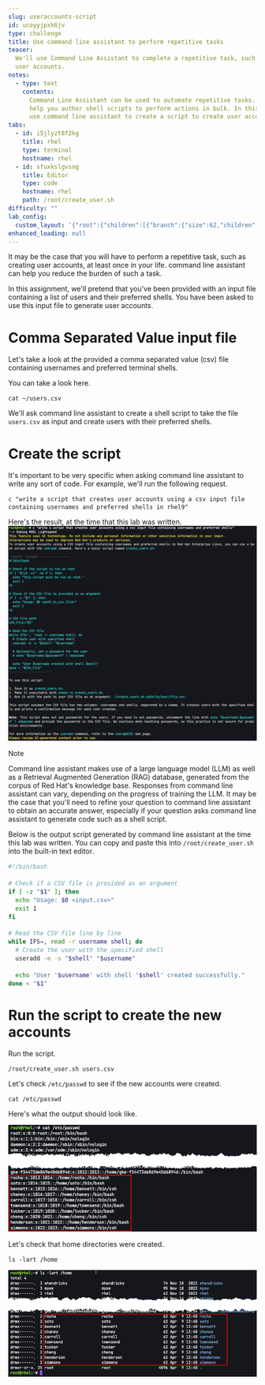 ```yaml
---
slug: useraccounts-script
id: ucoyyjpxk6jv
type: challenge
title: Use command line assistant to perform repetitive tasks
teaser:
  We'll use Command Line Assistant to complete a repetitive task, such as creating
  user accounts.
notes:
  - type: text
    contents:
      Command Line Assistant can be used to automate repetitive tasks. command line assistant can
      help you author shell scripts to perform actions in bulk. In this assignment we'll
      use command line assistant to create a script to create user accounts.
tabs:
  - id: i5jlyzt8f2kg
    title: rhel
    type: terminal
    hostname: rhel
  - id: sfuxkslgvsng
    title: Editor
    type: code
    hostname: rhel
    path: /root/create_user.sh
difficulty: ""
lab_config:
  custom_layout: '{"root":{"children":[{"branch":{"size":62,"children":[{"leaf":{"tabs":["i5jlyzt8f2kg"],"activeTabId":"i5jlyzt8f2kg","size":49}},{"leaf":{"tabs":["sfuxkslgvsng"],"activeTabId":"sfuxkslgvsng","size":49}}]}},{"leaf":{"tabs":["assignment"],"activeTabId":"assignment","size":36}}],"orientation":"Horizontal"}}'
enhanced_loading: null
---
```


It may be the case that you will have to perform a repetitive task, such as creating user accounts, at least once in your life. command line assistant can help you reduce the burden of such a task.

In this assignment, we'll pretend that you've been provided with an input file containing a list of users and their preferred shells. You have been asked to use this input file to generate user accounts.

Comma Separated Value input file
===

Let's take a look at the provided a comma separated value (csv) file containing usernames and preferred terminal shells.

You can take a look here.

```bash,run
cat ~/users.csv
```

We'll ask command line assistant to create a shell script to take the file `users.csv` as input and create users with their preferred shells.

Create the script
===

It's important to be very specific when asking command line assistant to write any sort of code. For example, we'll run the following request.

```bash,run
c "write a script that creates user accounts using a csv input file containing usernames and preferred shells in rhel9"
```

Here's the result, at the time that this lab was written.
![](../assets/bash_script.png)

> [!NOTE]
> Command line assistant makes use of a large language model (LLM) as well as a Retrieval Augmented Generation (RAG) database, generated from the corpus of Red Hat's knowledge base. Responses from command line assistant can vary, depending on the progress of training the LLM. It may be the case that you'll need to refine your question to command line assistant to obtain an accurate answer, especially if your question asks command line assistant to generate code such as a shell script.

Below is the output script generated by command line assistant at the time this lab was written. You can copy and paste this into `/root/create_user.sh` into the built-in text editor.

```bash
#!/bin/bash

# Check if a CSV file is provided as an argument
if [ -z "$1" ]; then
  echo "Usage: $0 <input.csv>"
  exit 1
fi

# Read the CSV file line by line
while IFS=, read -r username shell; do
  # Create the user with the specified shell
  useradd -m -s "$shell" "$username"

  echo "User '$username' with shell '$shell' created successfully."
done < "$1"
```

Run the script to create the new accounts
===

Run the script.

```bash,run
/root/create_user.sh users.csv
```

Let's check `/etc/passwd` to see if the new accounts were created.

```bash,run
cat /etc/passwd
```

Here's what the output should look like.

![](../assets/user_accounts.png)

Let's check that home directories were created.

```bash,run
ls -lart /home
```

![](../assets/directories.png)
